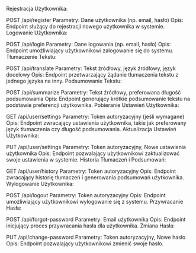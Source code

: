 Rejestracja Użytkownika:

POST /api/register
Parametry: Dane użytkownika (np. email, hasło)
Opis: Endpoint służący do rejestracji nowego użytkownika w systemie.
Logowanie Użytkownika:

POST /api/login
Parametry: Dane logowania (np. email, hasło)
Opis: Endpoint umożliwiający użytkownikowi zalogowanie się do systemu.
Tłumaczenie Tekstu:

POST /api/translate
Parametry: Tekst źródłowy, język źródłowy, język docelowy
Opis: Endpoint przetwarzający żądanie tłumaczenia tekstu z jednego języka na inny.
Podsumowanie Tekstu:

POST /api/summarize
Parametry: Tekst źródłowy, preferowana długość podsumowania
Opis: Endpoint generujący krótkie podsumowanie tekstu na podstawie preferencji użytkownika.
Pobieranie Ustawień Użytkownika:

GET /api/user/settings
Parametry: Token autoryzacyjny (jeśli wymagane)
Opis: Endpoint zwracający ustawienia użytkownika, takie jak preferowany język tłumaczenia czy długość podsumowania.
Aktualizacja Ustawień Użytkownika:

PUT /api/user/settings
Parametry: Token autoryzacyjny, Nowe ustawienia użytkownika
Opis: Endpoint pozwalający użytkownikowi zaktualizować swoje ustawienia w systemie.
Historia Tłumaczeń i Podsumowań:

GET /api/user/history
Parametry: Token autoryzacyjny
Opis: Endpoint zwracający historię tłumaczeń i generowania podsumowań użytkownika.
Wylogowanie Użytkownika:

POST /api/logout
Parametry: Token autoryzacyjny
Opis: Endpoint umożliwiający użytkownikowi wylogowanie się z systemu.
Przywracanie Hasła:

POST /api/forgot-password
Parametry: Email użytkownika
Opis: Endpoint inicjujący proces przywracania hasła dla użytkownika.
Zmiana Hasła:

PUT /api/change-password
Parametry: Token autoryzacyjny, Nowe hasło
Opis: Endpoint pozwalający użytkownikowi zmienić swoje hasło.
